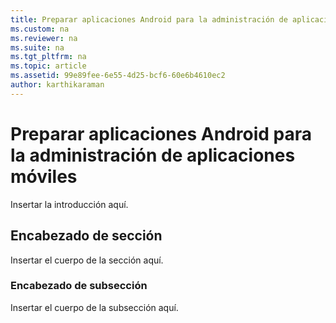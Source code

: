 ```yaml
---
title: Preparar aplicaciones Android para la administración de aplicaciones móviles
ms.custom: na
ms.reviewer: na
ms.suite: na
ms.tgt_pltfrm: na
ms.topic: article
ms.assetid: 99e89fee-6e55-4d25-bcf6-60e6b4610ec2
author: karthikaraman
---
```

# Preparar aplicaciones Android para la administración de aplicaciones móviles
Insertar la introducción aquí.

## Encabezado de sección
Insertar el cuerpo de la sección aquí.

### Encabezado de subsección
Insertar el cuerpo de la subsección aquí.



<!--HONumber=Apr16_HO4-->



